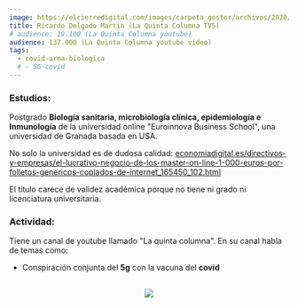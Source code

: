 ```yaml
---
image: https://elcierredigital.com/images/carpeta_gestor/archivos/2020/08/17/Ricardo_Delgado1.png
title: Ricardo Delgado Martin (La Quinta Columna TV5)
# audience: 19.100 (La Quinta Columna youtube)
audience: 137.000 (La Quinta Columna youtube video)
tags: 
  - covid-arma-biologica
  # - 5G-covid
---
```


### Estudios:

Postgrado **Biología sanitaria, microbiología clínica, epidemiología e Inmunología** de la universidad online "Euroinnova Business School", una universidad de Granada basada en USA.

No solo la universidad es de dudosa calidad:
[economiadigital.es/directivos-y-empresas/el-lucrativo-negocio-de-los-master-on-line-1-000-euros-por-folletos-genericos-copiados-de-internet_165450_102.html](economiadigital.es)

El título carece de validez académica porque no tiene ni grado ni licenciatura universitaria.

### Actividad:

Tiene un canal de youtube llamado "La quinta columna". En su canal habla de temas como:
- Conspiración conjunta del **5g** con la vacuna del **covid**

<div style="text-align: center; margin: 30px 0;">
  <img
    src="https://click-to-vote.me/eK0M7Q.svg"
    style="cursor: pointer"
    onclick="window.open('https://click-to-vote.me/eK0M7Q')"
  />
</div>